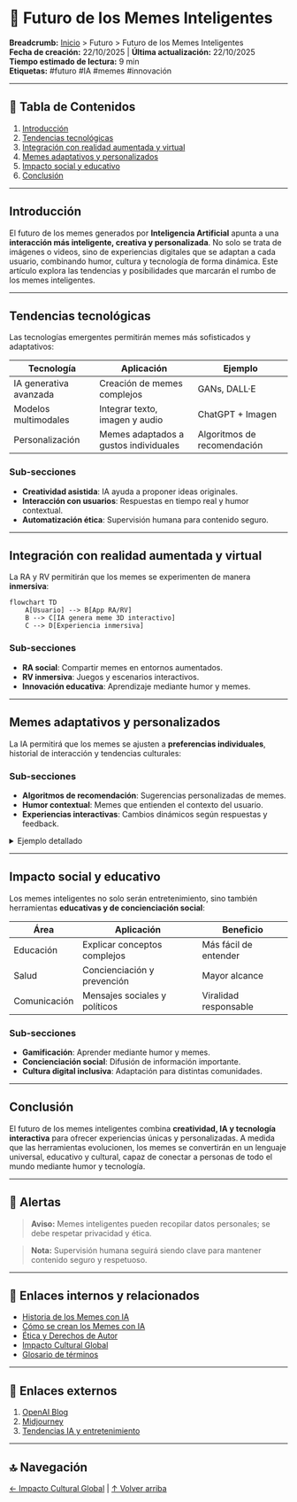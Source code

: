 # 🚀 Futuro de los Memes Inteligentes

**Breadcrumb:** [Inicio](index.md) > Futuro > Futuro de los Memes Inteligentes  
**Fecha de creación:** 22/10/2025 | **Última actualización:** 22/10/2025  
**Tiempo estimado de lectura:** 9 min  
**Etiquetas:** #futuro #IA #memes #innovación

---

## 📑 Tabla de Contenidos
1. [Introducción](#introducción)
2. [Tendencias tecnológicas](#tendencias-tecnológicas)
3. [Integración con realidad aumentada y virtual](#integración-con-realidad-aumentada-y-virtual)
4. [Memes adaptativos y personalizados](#memes-adaptativos-y-personalizados)
5. [Impacto social y educativo](#impacto-social-y-educativo)
6. [Conclusión](#conclusión)

---

## Introducción

El futuro de los memes generados por **Inteligencia Artificial** apunta a una **interacción más inteligente, creativa y personalizada**. No solo se trata de imágenes o videos, sino de experiencias digitales que se adaptan a cada usuario, combinando humor, cultura y tecnología de forma dinámica. Este artículo explora las tendencias y posibilidades que marcarán el rumbo de los memes inteligentes.

---

## Tendencias tecnológicas

Las tecnologías emergentes permitirán memes más sofisticados y adaptativos:

| Tecnología | Aplicación | Ejemplo |
|------------|------------|---------|
| IA generativa avanzada | Creación de memes complejos | GANs, DALL·E |
| Modelos multimodales | Integrar texto, imagen y audio | ChatGPT + Imagen |
| Personalización | Memes adaptados a gustos individuales | Algoritmos de recomendación |

### Sub-secciones
- **Creatividad asistida**: IA ayuda a proponer ideas originales.  
- **Interacción con usuarios**: Respuestas en tiempo real y humor contextual.  
- **Automatización ética**: Supervisión humana para contenido seguro.

---

## Integración con realidad aumentada y virtual

La RA y RV permitirán que los memes se experimenten de manera **inmersiva**:

```mermaid
flowchart TD
    A[Usuario] --> B[App RA/RV]
    B --> C[IA genera meme 3D interactivo]
    C --> D[Experiencia inmersiva]
```

### Sub-secciones
- **RA social**: Compartir memes en entornos aumentados.  
- **RV inmersiva**: Juegos y escenarios interactivos.  
- **Innovación educativa**: Aprendizaje mediante humor y memes.

---

## Memes adaptativos y personalizados

La IA permitirá que los memes se ajusten a **preferencias individuales**, historial de interacción y tendencias culturales:

### Sub-secciones
- **Algoritmos de recomendación**: Sugerencias personalizadas de memes.  
- **Humor contextual**: Memes que entienden el contexto del usuario.  
- **Experiencias interactivas**: Cambios dinámicos según respuestas y feedback.

<details>
<summary>Ejemplo detallado</summary>

Un meme generado por IA podría cambiar el texto o la imagen dependiendo del país, idioma o incluso estado de ánimo detectado del usuario, aumentando el engagement y la viralidad.

</details>

---

## Impacto social y educativo

Los memes inteligentes no solo serán entretenimiento, sino también herramientas **educativas y de concienciación social**:

| Área | Aplicación | Beneficio |
|------|-----------|----------|
| Educación | Explicar conceptos complejos | Más fácil de entender |
| Salud | Concienciación y prevención | Mayor alcance |
| Comunicación | Mensajes sociales y políticos | Viralidad responsable |

### Sub-secciones
- **Gamificación**: Aprender mediante humor y memes.  
- **Concienciación social**: Difusión de información importante.  
- **Cultura digital inclusiva**: Adaptación para distintas comunidades.

---

## Conclusión

El futuro de los memes inteligentes combina **creatividad, IA y tecnología interactiva** para ofrecer experiencias únicas y personalizadas. A medida que las herramientas evolucionen, los memes se convertirán en un lenguaje universal, educativo y cultural, capaz de conectar a personas de todo el mundo mediante humor y tecnología.

---

## 🚨 Alertas

> **Aviso:** Memes inteligentes pueden recopilar datos personales; se debe respetar privacidad y ética.  

> **Nota:** Supervisión humana seguirá siendo clave para mantener contenido seguro y respetuoso.

---

## 🔗 Enlaces internos y relacionados

- [Historia de los Memes con IA](articulo-1.md)  
- [Cómo se crean los Memes con IA](articulo-2.md)  
- [Ética y Derechos de Autor](articulo-3.md)  
- [Impacto Cultural Global](articulo-4.md)  
- [Glosario de términos](glosario.md)

---

## 🔗 Enlaces externos

1. [OpenAI Blog](https://openai.com/blog)  
2. [Midjourney](https://www.midjourney.com)  
3. [Tendencias IA y entretenimiento](https://www.technologyreview.com/)  

---

## 🔝 Navegación

[← Impacto Cultural Global](articulo-4.md) | [↑ Volver arriba](#futuro-de-los-memes-inteligentes)
